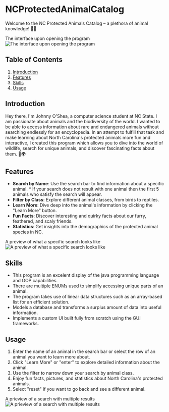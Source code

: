 # NCProtectedAnimalCatalog
Welcome to the NC Protected Animals Catalog – a plethora of animal knowledge! 🦁🌿

The interface upon opening the program
![The interface upon opening the program](https://github.com/Johnny-OShea/NCProtectedAnimalCatalog/assets/134244395/2b7487d9-9ea1-4738-84b9-56798ebeaea1)


## Table of Contents
1. [Introduction](#introduction)
2. [Features](#features)
3. [Skills](#skills)
4. [Usage](#usage)

## Introduction

Hey there, I'm Johnny O'Shea, a computer science student at NC State. I am passionate about animals and the biodiversity of the world. I wanted to 
be able to access information about rare and endangered animals without searching endlessly for an encyclopedia. In an attempt to fulfill that task
and make learning about North Carolina's protected animals more fun and interactive, I created this program which allows you to dive into the world 
of wildlife, search for unique animals, and discover fascinating facts about them. 🐾🌍

## Features

- **Search by Name**: Use the search bar to find information about a specific animal.
      * If your search does not result with one animal then the first 5 animals who satisfy the search will appear.
- **Filter by Class**: Explore different animal classes, from birds to reptiles.
- **Learn More**: Dive deep into the animal's information by clicking the "Learn More" button.
- **Fun Facts**: Discover interesting and quirky facts about our furry, feathered, and scaly friends.
- **Statistics**: Get insights into the demographics of the protected animal species in NC.

A preview of what a specific search looks like
![A preview of what a specific search looks like](https://github.com/Johnny-OShea/NCProtectedAnimalCatalog/assets/134244395/196c02c5-9088-4e82-b1bb-6eec138f3e50)

## Skills
- This program is an excelent display of the java programming language and OOP capabilities.
- There are multiple ENUMs used to simplify accessing unique parts of an animal.
- The program takes use of linear data structures such as an array-based list for an efficient solution.
- Models a database and transforms a surplus amount of data into useful information.
- Implements a custom UI built fully from scratch using the GUI frameworks. 
  
## Usage

1. Enter the name of an animal in the search bar or select the row of an animal you want to learn more about.
2. Click "Learn More" or "enter" to explore detailed information about the animal.
3. Use the filter to narrow down your search by animal class.
4. Enjoy fun facts, pictures, and statistics about North Carolina's protected animals.
5. Select "reset" if you want to go back and see a different animal.

A prieview of a search with multiple results
![A prieview of a search with multiple results](https://github.com/Johnny-OShea/NCProtectedAnimalCatalog/assets/134244395/09277d4a-d4cb-4a5a-b7c1-2e970feefcc8)


